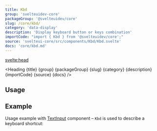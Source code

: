 ```yaml
---
title: Kbd
group: 'svelteuidev-core'
packageGroup: '@svelteuidev/core'
slug: /core/kbd/
category: 'data-display'
description: 'Display keyboard button or keys combination'
importCode: "import { Kbd } from '@svelteuidev/core';"
source: 'svelteui-core/src/components/Kbd/Kbd.svelte'
docs: 'core/kbd.md'
---
```


<script>
  import { Demo, KbdDemos } from '@svelteuidev/demos';
	import { Heading } from "$lib/components";
  import { base } from '$app/paths';
</script>

<svelte:head>
  <title>{title} - SvelteUI</title>
</svelte:head>

<Heading {title} {group} {packageGroup} {slug} {category} {description} {importCode} {source} {docs} />

## Usage

<Demo demo={KbdDemos.usage} />

## Example

Usage example with [TextInput]({base}/core/text-input) component – `Kbd` is used to describe a keyboard shortcut:

<Demo demo={KbdDemos.example} />
